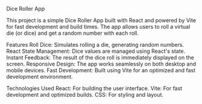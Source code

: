 Dice Roller App

This project is a simple Dice Roller App built with React and powered by Vite for fast development and build times. The app allows users to roll a virtual die (or dice) and get a random number with each roll.

Features
Roll Dice: Simulates rolling a die, generating random numbers.
React State Management: Dice values are managed using React's state.
Instant Feedback: The result of the dice roll is immediately displayed on the screen.
Responsive Design: The app works seamlessly on both desktop and mobile devices.
Fast Development: Built using Vite for an optimized and fast development environment.

Technologies Used
React: For building the user interface.
Vite: For fast development and optimized builds.
CSS: For styling and layout.
